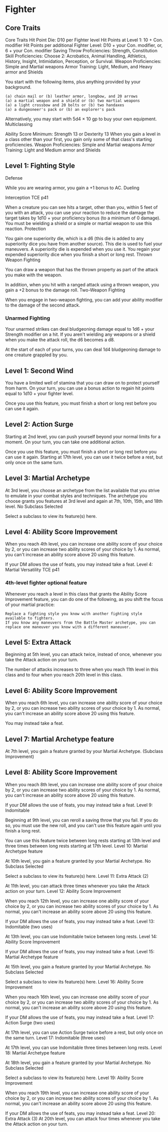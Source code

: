 # Fighter
## Core Traits
Core Traits
Hit Point Die: D10 per Fighter level
Hit Points at Level 1: 10 + Con. modifier
Hit Points per additional Fighter Level: D10 + your Con. modifier, or, 6 + your Con. modifier
Saving Throw Proficiencies: Strength, Constitution
Skill Proficiencies: Choose 2: Acrobatics, Animal Handling, Athletics, History, Insight, Intimidation, Perception, or Survival.
Weapon Proficiencies: Simple and Martial weapons
Armor Training: Light, Medium, and Heavy armor and Shields

You start with the following items, plus anything provided by your background.

    (a) chain mail or (b) leather armor, longbow, and 20 arrows
    (a) a martial weapon and a shield or (b) two martial weapons
    (a) a light crossbow and 20 bolts or (b) two handaxes
    (a) a dungeoneer's pack or (b) an explorer's pack

Alternatively, you may start with 5d4 × 10 gp to buy your own equipment.
Multiclassing

Ability Score Minimum: Strength 13 or Dexterity 13
When you gain a level in a class other than your first, you gain only some of that class's starting proficiencies.
Weapon Proficiencies: Simple and Martial weapons
Armor Training: Light and Medium armor and Shields

## Level 1: Fighting Style 

Defense 

While you are wearing armor, you gain a +1 bonus to AC.
Dueling 

Interception TCE p41

When a creature you can see hits a target, other than you, within 5 feet of you with an attack, you can use your reaction to reduce the damage the target takes by 1d10 + your proficiency bonus (to a minimum of 0 damage). You must be wielding a shield or a simple or martial weapon to use this reaction.
Protection 


You gain one superiority die, which is a d6 (this die is added to any superiority dice you have from another source). This die is used to fuel your maneuvers. A superiority die is expended when you use it. You regain your expended superiority dice when you finish a short or long rest.
Thrown Weapon Fighting 

You can draw a weapon that has the thrown property as part of the attack you make with the weapon.

In addition, when you hit with a ranged attack using a thrown weapon, you gain a +2 bonus to the damage roll.
Two-Weapon Fighting 

When you engage in two-weapon fighting, you can add your ability modifier to the damage of the second attack.
### Unarmed Fighting 

Your unarmed strikes can deal bludgeoning damage equal to 1d6 + your Strength modifier on a hit. If you aren't wielding any weapons or a shield when you make the attack roll, the d6 becomes a d8.

At the start of each of your turns, you can deal 1d4 bludgeoning damage to one creature grappled by you.
## Level 1: Second Wind 

You have a limited well of stamina that you can draw on to protect yourself from harm. On your turn, you can use a bonus action to regain hit points equal to 1d10 + your fighter level.

Once you use this feature, you must finish a short or long rest before you can use it again.
## Level 2: Action Surge 

Starting at 2nd level, you can push yourself beyond your normal limits for a moment. On your turn, you can take one additional action.

Once you use this feature, you must finish a short or long rest before you can use it again. Starting at 17th level, you can use it twice before a rest, but only once on the same turn.
## Level 3: Martial Archetype 

At 3rd level, you choose an archetype from the list available that you strive to emulate in your combat styles and techniques. The archetype you choose grants you features at 3rd level and again at 7th, 10th, 15th, and 18th level.
No Subclass Selected

Select a subclass to view its feature(s) here.
## Level 4: Ability Score Improvement 

When you reach 4th level, you can increase one ability score of your choice by 2, or you can increase two ability scores of your choice by 1. As normal, you can't increase an ability score above 20 using this feature.

If your DM allows the use of feats, you may instead take a feat.
Level 4: Martial Versatility TCE p41

### 4th-level fighter optional feature

Whenever you reach a level in this class that grants the Ability Score Improvement feature, you can do one of the following, as you shift the focus of your martial practice:

    Replace a fighting style you know with another fighting style available to fighters.
    If you know any maneuvers from the Battle Master archetype, you can replace one maneuver you know with a different maneuver.

## Level 5: Extra Attack 

Beginning at 5th level, you can attack twice, instead of once, whenever you take the Attack action on your turn.

The number of attacks increases to three when you reach 11th level in this class and to four when you reach 20th level in this class.
## Level 6: Ability Score Improvement 

When you reach 6th level, you can increase one ability score of your choice by 2, or you can increase two ability scores of your choice by 1. As normal, you can't increase an ability score above 20 using this feature.

You may instead take a feat.
## Level 7: Martial Archetype feature 

At 7th level, you gain a feature granted by your Martial Archetype. (Subclass Improvement)

## Level 8: Ability Score Improvement 

When you reach 8th level, you can increase one ability score of your choice by 2, or you can increase two ability scores of your choice by 1. As normal, you can't increase an ability score above 20 using this feature.

If your DM allows the use of feats, you may instead take a feat.
Level 9: Indomitable 

Beginning at 9th level, you can reroll a saving throw that you fail. If you do so, you must use the new roll, and you can't use this feature again until you finish a long rest.

You can use this feature twice between long rests starting at 13th level and three times between long rests starting at 17th level.
Level 10: Martial Archetype feature 

At 10th level, you gain a feature granted by your Martial Archetype.
No Subclass Selected

Select a subclass to view its feature(s) here.
Level 11: Extra Attack (2) 

At 11th level, you can attack three times whenever you take the Attack action on your turn.
Level 12: Ability Score Improvement 

When you reach 12th level, you can increase one ability score of your choice by 2, or you can increase two ability scores of your choice by 1. As normal, you can't increase an ability score above 20 using this feature.

If your DM allows the use of feats, you may instead take a feat.
Level 13: Indomitable (two uses) 

At 13th level, you can use Indomitable twice between long rests.
Level 14: Ability Score Improvement 

If your DM allows the use of feats, you may instead take a feat.
Level 15: Martial Archetype feature 

At 15th level, you gain a feature granted by your Martial Archetype.
No Subclass Selected

Select a subclass to view its feature(s) here.
Level 16: Ability Score Improvement 

When you reach 16th level, you can increase one ability score of your choice by 2, or you can increase two ability scores of your choice by 1. As normal, you can't increase an ability score above 20 using this feature.

If your DM allows the use of feats, you may instead take a feat.
Level 17: Action Surge (two uses) 

At 17th level, you can use Action Surge twice before a rest, but only once on the same turn.
Level 17: Indomitable (three uses) 

At 17th level, you can use Indomitable three times between long rests.
Level 18: Martial Archetype feature 

At 18th level, you gain a feature granted by your Martial Archetype.
No Subclass Selected

Select a subclass to view its feature(s) here.
Level 19: Ability Score Improvement 

When you reach 19th level, you can increase one ability score of your choice by 2, or you can increase two ability scores of your choice by 1. As normal, you can't increase an ability score above 20 using this feature.

If your DM allows the use of feats, you may instead take a feat.
Level 20: Extra Attack (3) 
At 20th level, you can attack four times whenever you take the Attack action on your turn.
